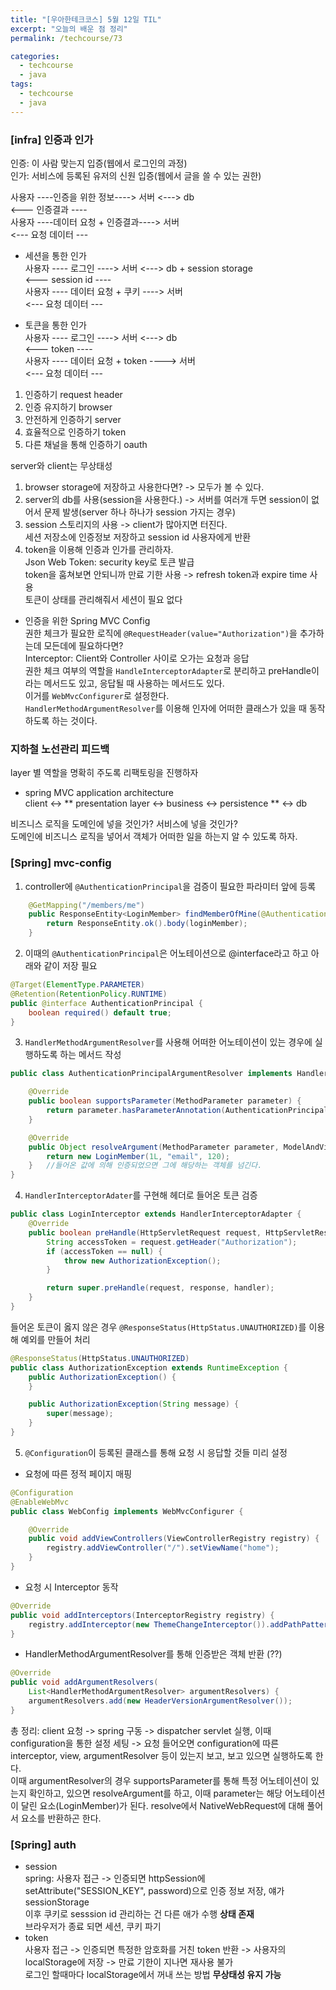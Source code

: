 ```yaml
---
title: "[우아한테크코스] 5월 12일 TIL"
excerpt: "오늘의 배운 점 정리"
permalink: /techcourse/73

categories:
  - techcourse
  - java
tags:
  - techcourse  
  - java
---  
```

### [infra] 인증과 인가  
인증: 이 사람 맞는지 입증(웹에서 로그인의 과정)  
인가: 서비스에 등록된 유저의 신원 입증(웹에서 글을 쓸 수 있는 권한)  

사용자 ----인증을 위한 정보----> 서버 <---> db  
        <--- 인증결과 ----  
사용자 ----데이터 요청 + 인증결과----> 서버  
        <--- 요청 데이터 ---   

- 세션을 통한 인가  
사용자 ---- 로그인 ----> 서버 <---> db + session storage    
        <--- session id ----  
사용자 ---- 데이터 요청 + 쿠키 ----> 서버  
        <--- 요청 데이터 ---  

- 토큰을 통한 인가  
사용자 ---- 로그인 ----> 서버 <---> db  
        <--- token ----  
사용자 ---- 데이터 요청 + token ----> 서버     
        <--- 요청 데이터 ---  

1. 인증하기 request header
2. 인증 유지하기 browser
3. 안전하게 인증하기 server
4. 효율적으로 인증하기 token 
5. 다른 채널을 통해 인증하기 oauth

server와 client는 무상태성  
1. browser storage에 저장하고 사용한다면? -> 모두가 볼 수 있다.
2. server의 db를 사용(session을 사용한다.) -> 서버를 여러개 두면 session이 없어서 문제 발생(server 하나 하나가 session 가지는 경우) 
3. session 스토리지의 사용 -> client가 많아지면 터진다.  
세션 저장소에 인증정보 저장하고 session id 사용자에게 반환  
4. token을 이용해 인증과 인가를 관리하자.  
Json Web Token: security key로 토큰 발급  
token을 훔쳐보면 안되니까 만료 기한 사용 -> refresh token과 expire time 사용  
토큰이 상태를 관리해줘서 세션이 필요 없다  

- 인증을 위한 Spring MVC Config  
권한 체크가 필요한 로직에 `@RequestHeader(value="Authorization")`을 추가하는데 모든데에 필요하다면?  
Interceptor: Client와 Controller 사이로 오가는 요청과 응답  
권한 체크 여부의 역할을 `HandleInterceptorAdapter`로 분리하고  preHandle이라는 메서드도 있고, 응답될 때 사용하는 메서드도 있다.  
이거를 `WebMvcConfigurer`로 설정한다.  
`HandlerMethodArgumentResolver`를 이용해 인자에 어떠한 클래스가 있을 때 동작하도록 하는 것이다.  

### 지하철 노선관리 피드백  
layer 별 역할을 명확히 주도록 리팩토링을 진행하자  
- spring MVC application architecture  
client <-> ** presentation layer <-> business <-> persistence ** <-> db  

비즈니스 로직을 도메인에 넣을 것인가? 서비스에 넣을 것인가?  
도메인에 비즈니스 로직을 넣어서 객체가 어떠한 일을 하는지 알 수 있도록 하자.  

### [Spring] mvc-config  
1. controller에 `@AuthenticationPrincipal`을 검증이 필요한 파라미터 앞에 등록  
```java
    @GetMapping("/members/me")
    public ResponseEntity<LoginMember> findMemberOfMine(@AuthenticationPrincipal LoginMember loginMember) {
        return ResponseEntity.ok().body(loginMember);
    }
```  

2. 이때의 `@AuthenticationPrincipal`은 어노테이션으로 @interface라고 하고 아래와 같이 저장 필요  
```java
@Target(ElementType.PARAMETER)
@Retention(RetentionPolicy.RUNTIME)
public @interface AuthenticationPrincipal {
    boolean required() default true;
}
```  

3. `HandlerMethodArgumentResolver`를 사용해 어떠한 어노테이션이 있는 경우에 실행하도록 하는 메서드 작성  
```java
public class AuthenticationPrincipalArgumentResolver implements HandlerMethodArgumentResolver {

    @Override
    public boolean supportsParameter(MethodParameter parameter) {
        return parameter.hasParameterAnnotation(AuthenticationPrincipal.class); //해당 어노테이션 있는 경우를 찾는다.  
    }

    @Override
    public Object resolveArgument(MethodParameter parameter, ModelAndViewContainer mavContainer, NativeWebRequest webRequest, WebDataBinderFactory binderFactory) {
        return new LoginMember(1L, "email", 120);
    }   //들어온 값에 의해 인증되었으면 그에 해당하는 객체를 넘긴다.  
} 
```  

4. `HandlerInterceptorAdater`를 구현해 헤더로 들어온 토큰 검증  
```java
public class LoginInterceptor extends HandlerInterceptorAdapter {
    @Override
    public boolean preHandle(HttpServletRequest request, HttpServletResponse response, Object handler) throws Exception {
        String accessToken = request.getHeader("Authorization");
        if (accessToken == null) {
            throw new AuthorizationException();
        }

        return super.preHandle(request, response, handler);
    }
}
```  

들어온 토큰이 옳지 않은 경우 `@ResponseStatus(HttpStatus.UNAUTHORIZED)`를 이용해 예외를 만들어 처리  
```java
@ResponseStatus(HttpStatus.UNAUTHORIZED)
public class AuthorizationException extends RuntimeException {
    public AuthorizationException() {
    }

    public AuthorizationException(String message) {
        super(message);
    }
}
```  

5. `@Configuration`이 등록된 클래스를 통해 요청 시 응답할 것들 미리 설정  
- 요청에 따른 정적 페이지 매핑  
```java
@Configuration
@EnableWebMvc
public class WebConfig implements WebMvcConfigurer {

    @Override
    public void addViewControllers(ViewControllerRegistry registry) {
        registry.addViewController("/").setViewName("home");
    }
}
```  
- 요청 시 Interceptor 동작  
```java 
@Override
public void addInterceptors(InterceptorRegistry registry) {
    registry.addInterceptor(new ThemeChangeInterceptor()).addPathPatterns("/**").excludePathPatterns("/admin/**");
}
```  
- HandlerMethodArgumentResolver를 통해 인증받은 객체 반환 (??)  
```java
@Override
public void addArgumentResolvers(
    List<HandlerMethodArgumentResolver> argumentResolvers) {
    argumentResolvers.add(new HeaderVersionArgumentResolver());
}
```  

총 정리: client 요청 -> spring 구동 -> dispatcher servlet 실행, 이때 configuration을 통한 설정 세팅 -> 요청 들어오면 configuration에 따른 interceptor, view, argumentResolver 등이 있는지 보고, 보고 있으면 실행하도록 한다.  
이때 argumentResolver의 경우 supportsParameter를 통해 특정 어노테이션이 있는지 확인하고, 있으면 resolveArgument를 하고, 이때 parameter는 해당 어노테이션이 달린 요소(LoginMember)가 된다. resolve에서 NativeWebRequest에 대해 풀어서 요소를 반환하곤 한다.  

### [Spring] auth  
- session  
spring: 사용자 접근 -> 인증되면 httpSession에 setAttribute("SESSION_KEY", password)으로 인증 정보 저장, 얘가 sessionStorage    
이후 쿠키로 sesssion id 관리하는 건 다른 애가 수행 **상태 존재**  
브라우저가 종료 되면 세션, 쿠키 파기
- token  
사용자 접근 -> 인증되면 특정한 암호화를 거친 token 반환 -> 사용자의 localStorage에 저장 -> 만료 기한이 지나면 재사용 불가  
로그인 할때마다 localStorage에서 꺼내 쓰는 방법 **무상태성 유지 가능**  